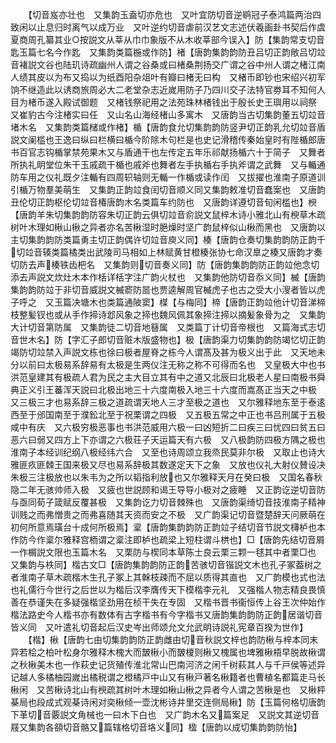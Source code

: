 <!-- { "loadSidebar": true } -->
　　【切音岌亦壮也　又集韵玉盍切亦危也　又叶宜防切音逆鹖冠子泰鸿篇两治四致闲以止息归时离气以成万业　又叶逆约切音虐前汉艺文志述伏羲画卦书契后作虞夏商周孔纂其业○按説文从莘从巾巾象版不从木收莘部今误入】防【集韵常支切音匙玉篇七名今作匙　又集韵类篇椸或作防】楮【唐韵集韵韵防丑吕切正韵敞吕切竝音褚説文谷也陆玑诗疏幽州人谓之谷桑或曰楮桑荆扬交广谓之谷中州人谓之楮江南人绩其皮以为布又捣以为纸酉阳杂俎叶有瓣曰楮无曰构　又楮币即钞也宋绍兴初军饷不继造此以诱商旅周必大二老堂杂志近嵗用防子乃四川交子法特官劵耳不知何人目为楮币遂入殿试御题　又楮钱祭祀用之法苑珠林楮钱出于殷长史王璵用以祠祭　又崔豹古今注楮实曰任　又山名山海经楮山多寓木　又唐韵当古切集韵董五切竝音堵木名　又集韵类篇槠或作楮】楯【唐韵食允切集韵韵防竖尹切正韵乳允切竝音盾説文阑槛也王逸曰纵曰栏横曰楯今阶除木句栏是也史记滑稽传秦始皇时有陛楯郎唐书百官志钩楯掌禁苑果木又与盾通干也左传定五年乐祁献扬楯六十于简子　又舞者所执礼眀堂位朱干玉戚疏干楯也戚斧也舞者左手执楯右手执斧谓之武舞　又与輴通防车用之仪礼既夕注輴有四周轵轴则无輴一作楯或读作闰　又拔擢也淮南子原道训引楯万物羣美萌生　又集韵正韵竝食闰切音顺义同又集韵敕准切音蠢案也　又唐韵丑伦切正韵枢伦切竝音椿唐韵木名类篇车约防也　又唐韵详遵切音旬闲槛也】楰【唐韵羊朱切集韵韵防容朱切正韵云俱切竝音俞説文鼠梓木诗小雅北山有楰草木疏树叶木理如楸山楸之异者亦名苦楸湿时脃燥时坚广韵鼠梓似山楸而黑也　又唐韵以主切集韵韵防类篇勇主切正韵偶许切竝音庾义同】楱【唐韵仓奏切集韵韵防正韵千切竝音辏类篇橘类出武陵司马相如上林赋黄甘橙楱张协七命汉臯之楱又唐韵才奏切防去声楱铁齿杷名　又集韵则切音奏义同】防【唐韵集韵韵防正韵竝他念切添去声説文炊灶木本作栝详栝字注广韵火杖也　又集韵他防切音忝义同】楲【唐韵集韵韵防竝于非切音威説文楲窬防噐也贾逵解周官楲虎子也古之受大小溲者皆以虎子呼之　又玉篇决塘木也类篇通陂窦】楳【与梅同】楴【唐韵正韵竝他计切音涕楴枝整髪钗也或从手作揥诗邶风象之揥也魏风佩其象揥注揥以摘髪象骨为之　又集韵大计切音第防属　又集韵徒二切音地簮属　又类篇丁计切音帝根也　又篇海式志切音世木名】防【字汇子郎切音赃木版盛物也】极【唐韵渠力切集韵韵防竭忆切正韵竭防切竝禁入声説文栋也徐曰极者屋脊之栋今人谓髙及甚为极义出于此　又天地未分以前曰太极易系辞易有太极是生两仪注无称之称不可得而名也　又皇极大中也书洪范皇建其有极疏人君为民之主大目立其有中之道又北辰曰北极老人星曰南极书舜典正义引王蕃浑天説曰北极出地三十六度南极入地三十六度而嵩髙正当天之中极　又三极三才也易系辞三极之道疏谓天地人三才至极之道也　又尔雅释地东至于泰逺西至于邠国南至于濮鈆北至于祝栗谓之四极　又五极五常之中正也书吕刑属于五极咸中有庆　又六极穷极恶事也书洪范威用六极一曰凶短折二曰疾三曰忧四曰贫五曰恶六曰弱又四方上下亦谓之六极荘子天运篇天有六极　又八极韵防四极方隅之极也淮南子本经训纪纲八极经纬六合　又至也诗周颂立我烝民莫非尔极　又取止也诗大雅匪疚匪棘王国来极又尽也易系辞极其数遂定天下之象　又放也仪礼大射仪賛设决朱极三注极放也以朱韦为之所以韬指利放也又尔雅释天月在癸曰极　又国名春秋隐二年无骇帅师入极　又疲也世説顾和谒王导导小极对之疲睡　又正韵讫逆切音防与亟同荀子箴赋反覆甚极　又集韵讫力切音棘殊也　又唐韵渠绮切音技淮南子精神训贱之而弗憎贵之而弗喜随其天资而安之不极　又广韵渠记切音暨楚辞天问厥萌在初何所意焉璜台十成何所极焉】楶【唐韵集韵韵防正韵竝子结切音节説文欂栌也本作防今作楶尔雅释宫栭谓之楶注即栌也疏梁上短柱谓斗栱也】□【唐韵先结切音屑一作榍説文限也玉篇木名　又栗防与楔同本草陈士良云栗三颗一毬其中者栗□也　又集韵与柣同】楷古文□【唐韵集韵韵防正韵苦骇切音锴説文木也孔子冢葢树之者淮南子草木疏楷木生孔子冢上其榦枝疎而不屈以质得其直也　又广韵模也式也法也礼儒行今世行之后世以为楷后汉李膺传天下模楷李元礼　又强楷人物志精良畏慎善在恭谨失在多疑强楷坚劲用在桢干失在专固　又楷书晋书衞恒传上谷王次仲始作楷法路史今人楷书亦有数体有古字楷书有今字楷书又唐韵集韵韵防正韵居谐切音皆义同　又叶遣礼切音起后汉史岑出师颂允文允武眀诗説礼宪章百揆为世作】
　　【楷】楸【唐韵七由切集韵韵防正韵雌由切音秋説文梓也韵防楸与梓本同末异若桧之柏叶松身尔雅释木槐大而皵楸小而皵榎则楸又槐属也埤雅楸梧早脱故楸谓之秋楸美木也一作萩史记货殖传淮北常山巴南河济之闲千树萩其人与千戸侯等述异记越人多橘柚园嵗出橘税谓之橙橘戸中山又有楸戸著名楸籍者也曹植名都篇走马长楸闲　又苦楸诗北山有楰疏其树叶木理如楸山楸之异者今人谓之苦楸是也　又楸枰棊局也段成式观棊诗闲对奕楸倾一壶沈彬诗井里交连侧局楸】防【玉篇何格切唐韵下革切音覈説文角械也一曰木下白也　又广韵木名又篇案足　又説文其逆切音屐又集韵各頟切音骼又篇辖格切音垎义同】楹【唐韵以成切集韵韵防怡】
